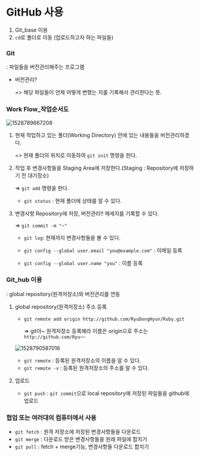 # GitHub 사용

1. Git_base 이용
2. `cd`로 폴더로 이동 (업로드하고자 하는 파일들)



### Git

: 파일들을 버전관리해주는 프로그램

- 버전관리? 

  => 해당 파일들이 언제 어떻게 변했는 지를 기록해서 관리한다는 뜻.



### Work Flow_작업순서도

![1528789667208](C:\Users\student\AppData\Local\Temp\1528789667208.png)

1. 현재 작업하고 있는 폴더(Working Directory) 안에 있는 내용들을 버전관리하겠다.

   => 현재 폴더의 위치로 이동하여 `git init` 명령을 한다.

2. 작업 후 변경사항들을 Staging Area에 저장한다.(Staging : Repository에 저장하기 전 대기장소)

   => `git add` 명령을 한다. 

   - `git status` : 현재 폴더에 상태를 알 수 있다.

3. 변경사항 Repository에 저장, 버전관리!! 메세지를 기록할 수 있다.

   => `git commit -m "~"` 

   - `git log`: 현재까지 변경사항들을 볼 수 있다.

   - `git config --global user.email "you@example.com"` : 이메일 등록

   - `git config --global user.name "you"` : 이름 등록

     

### Git_hub 이용

: global repository(원격저장소)와 버전관리를 연동
1. global repository(원격저장소) 주소 등록

   - `git remote add origin http://github.com/RyuDongHyun/Ruby.git`

     => git아~ 원격저장소 등록해라 이름은 origin으로 주소는 `http://github.com/Ryu~~`

   ![1528790587016](C:\Users\student\AppData\Local\Temp\1528790587016.png)

   - `git remote` :  등록된 원격저장소의 이름을 알 수 있다.
   - `git remote -v` : 등록된 원격저장소의 주소를 알 수 있다.


2. 업로드
   - `git push` : `git commit`으로 local repository에 저장된 파일들을 github에 업로드



### 협업 또는 여러대의 컴퓨터에서 사용

- `git fetch` : 원격 저장소에 저장된 변경사항들을 다운로드
- `git merge` : 다운로드 받은 변경사항들을 원래 파일에 합치기
- `git pull` : fetch + merge기능, 변경사항들 다운로드 합치기



